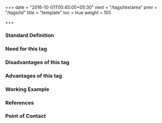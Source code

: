 +++
date = "2016-10-01T00:45:05+05:30"
next = "/tags/textarea"
prev = "/tags/td"
title = "template"
toc = true
weight = 105

+++

<h3>Standard Definition</h3>

<h3>Need for this tag</h3>

<h3>Disadvantages of this tag</h3>

<h3>Advantages of this tag</h3>

<h3>Working Example</h3>

<h3>References</h3>

<h3>Point of Contact</h3>
